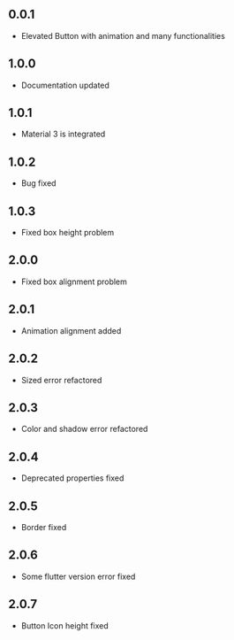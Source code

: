 ## 0.0.1

- Elevated Button with animation and many functionalities

## 1.0.0

- Documentation updated

## 1.0.1

- Material 3 is integrated

## 1.0.2

- Bug fixed

## 1.0.3

- Fixed box height problem

## 2.0.0

- Fixed box alignment problem

## 2.0.1

- Animation alignment added

## 2.0.2

- Sized error refactored

## 2.0.3

- Color and shadow error refactored

## 2.0.4

- Deprecated properties fixed

## 2.0.5

- Border fixed

## 2.0.6

- Some flutter version error fixed

## 2.0.7

- Button Icon height fixed
